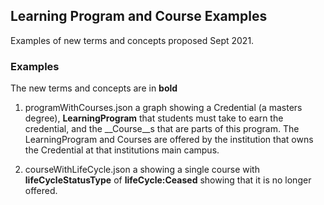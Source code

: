 ## Learning Program and Course Examples ##

Examples of new terms and concepts proposed Sept 2021.

### Examples
The new terms and concepts are in __bold__

1. programWithCourses.json a graph showing a Credential (a masters degree),  __LearningProgram__ that students must take to earn the credential, and the __Course__s that are parts of this program. The LearningProgram and Courses are offered by the institution that owns the Credential at that institutions main campus.

2. courseWithLifeCycle.json a showing a single course with __lifeCycleStatusType__ of __lifeCycle:Ceased__ showing that it is no longer offered.  
